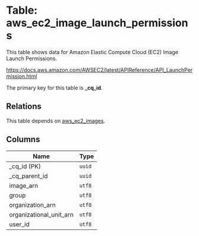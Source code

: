 # Table: aws_ec2_image_launch_permissions

This table shows data for Amazon Elastic Compute Cloud (EC2) Image Launch Permissions.

https://docs.aws.amazon.com/AWSEC2/latest/APIReference/API_LaunchPermission.html

The primary key for this table is **_cq_id**.

## Relations

This table depends on [aws_ec2_images](aws_ec2_images.md).

## Columns

| Name          | Type          |
| ------------- | ------------- |
|_cq_id (PK)|`uuid`|
|_cq_parent_id|`uuid`|
|image_arn|`utf8`|
|group|`utf8`|
|organization_arn|`utf8`|
|organizational_unit_arn|`utf8`|
|user_id|`utf8`|